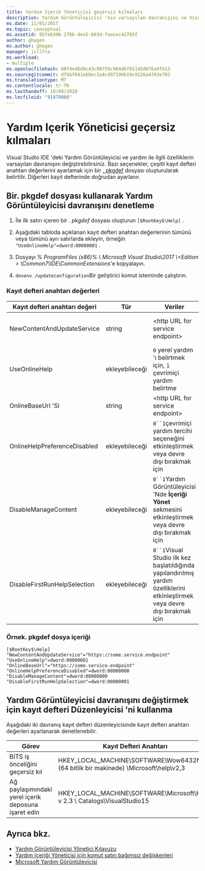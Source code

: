 ```yaml
---
title: Yardım Içerik Yöneticisi geçersiz kılmaları
description: Yardım Görüntüleyicisi 'nin varsayılan davranışını ve Visual Studio IDE 'deki yardım ile ilgili özellikleri değiştiren yardım Içerik Yöneticisi geçersiz kılmaları hakkında bilgi edinin.
ms.date: 11/01/2017
ms.topic: conceptual
ms.assetid: 95fe6396-276b-4ee5-b03d-faacec42765f
author: ghogen
ms.author: ghogen
manager: jillfra
ms.workload:
- multiple
ms.openlocfilehash: 60f4e46d8c43c90759c964dbf01145d876a9f413
ms.sourcegitcommit: dfbbf041e68ec3a4cd97196b19c9226a4793e702
ms.translationtype: MT
ms.contentlocale: tr-TR
ms.lasthandoff: 10/09/2020
ms.locfileid: "91879066"
---
```

# <a name="help-content-manager-overrides"></a>Yardım Içerik Yöneticisi geçersiz kılmaları

Visual Studio IDE 'deki Yardım Görüntüleyicisi ve yardım ile ilgili özelliklerin varsayılan davranışını değiştirebilirsiniz. Bazı seçenekler, çeşitli kayıt defteri anahtarı değerlerini ayarlamak için bir [. pkgdef](https://devblogs.microsoft.com/visualstudio/whats-a-pkgdef-and-why/) dosyası oluşturularak belirtilir. Diğerleri kayıt defterinde doğrudan ayarlanır.

## <a name="how-to-control-help-viewer-behavior-by-using-a-pkgdef-file"></a>Bir. pkgdef dosyası kullanarak Yardım Görüntüleyicisi davranışını denetleme

1. İle ilk satırı içeren bir *. pkgdef* dosyası oluşturun `[$RootKey$\Help]` .

2. Aşağıdaki tabloda açıklanan kayıt defteri anahtarı değerlerinin tümünü veya tümünü ayrı satırlarda ekleyin, örneğin `"UseOnlineHelp"=dword:00000001` .

3. Dosyayı *% ProgramFiles (x86)% \ Microsoft Visual Studio\2017 \\<Edition \> \Common7\IDE\CommonExtensions*'e kopyalayın.

4. `devenv /updateconfiguration`Bir geliştirici komut isteminde çalıştırın.

### <a name="registry-key-values"></a>Kayıt defteri anahtarı değerleri

|Kayıt defteri anahtarı değeri|Tür|Veriler|Açıklama|
|------------------|----|----|-----------|
|NewContentAndUpdateService|string|\<http URL for service endpoint\>|Benzersiz bir hizmet uç noktası tanımlama|
|UseOnlineHelp|ekleyebileceği|`0` yerel yardım 'ı belirtmek için, `1` çevrimiçi yardım belirtme|Çevrimiçi veya çevrimdışı yardım varsayılanını tanımlama|
|OnlineBaseUrl 'Si|string|\<http URL for service endpoint\>|Benzersiz bir F1 uç noktası tanımlama|
|OnlineHelpPreferenceDisabled|ekleyebileceği|`0``1`çevrimiçi yardım tercihi seçeneğini etkinleştirmek veya devre dışı bırakmak için|Çevrimiçi yardım tercih seçeneğini devre dışı bırak|
|DisableManageContent|ekleyebileceği|`0``1`Yardım Görüntüleyicisi 'Nde **İçeriği Yönet** sekmesini etkinleştirmek veya devre dışı bırakmak için|**Içeriği Yönet** sekmesini devre dışı bırak|
|DisableFirstRunHelpSelection|ekleyebileceği|`0``1`Visual Studio ilk kez başlatıldığında yapılandırılmış yardım özelliklerini etkinleştirmek veya devre dışı bırakmak için|Visual Studio 'nun ilk başlatıldığında içerik yüklemeyi devre dışı bırak|

### <a name="example-pkgdef-file-contents"></a>Örnek. pkgdef dosya içeriği

```pkgdef
[$RootKey$\Help]
"NewContentAndUpdateService"="https://some.service.endpoint"
"UseOnlineHelp"=dword:00000001
"OnlineBaseUrl"="https://some.service.endpoint"
"OnlineHelpPreferenceDisabled"=dword:00000000
"DisableManageContent"=dword:00000000
"DisableFirstRunHelpSelection"=dword:00000001
```

## <a name="use-registry-editor-to-change-help-viewer-behavior"></a>Yardım Görüntüleyicisi davranışını değiştirmek için kayıt defteri Düzenleyicisi 'ni kullanma

Aşağıdaki iki davranış kayıt defteri düzenleyicisinde kayıt defteri anahtarı değerleri ayarlanarak denetlenebilir.

|Görev|Kayıt Defteri Anahtarı|Değer|Veriler|
|----------|-----|------|----|
|BITS iş önceliğini geçersiz kıl|HKEY_LOCAL_MACHINE\SOFTWARE\Wow6432Node (64 bitlik bir makinede) \Microsoft\help\v2,3|Bitspriınlık|**ön plan**, **yüksek**, **normal**veya **düşük**|
|Ağ paylaşımındaki yerel içerik deposuna işaret edin|HKEY_LOCAL_MACHINE\SOFTWARE\Microsoft\Help\ v 2.3 \ Catalogs\VisualStudio15|LocationPath|"*Contentstorenetworkshare*"|

## <a name="see-also"></a>Ayrıca bkz.

- [Yardım Görüntüleyicisi Yönetici Kılavuzu](../help-viewer/administrator-guide.md)
- [Yardım Içeriği Yöneticisi için komut satırı bağımsız değişkenleri](../help-viewer/command-line-arguments.md)
- [Microsoft Yardım Görüntüleyicisi](../help-viewer/overview.md)